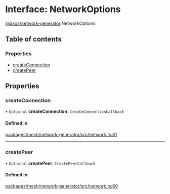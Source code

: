 # Interface: NetworkOptions

[@dxos/network-generator](../modules/dxos_network_generator.md).NetworkOptions

## Table of contents

### Properties

- [createConnection](dxos_network_generator.NetworkOptions.md#createconnection)
- [createPeer](dxos_network_generator.NetworkOptions.md#createpeer)

## Properties

### createConnection

• `Optional` **createConnection**: `CreateConnectionCallback`

#### Defined in

[packages/mesh/network-generator/src/network.ts:61](https://github.com/dxos/dxos/blob/32ae9b579/packages/mesh/network-generator/src/network.ts#L61)

___

### createPeer

• `Optional` **createPeer**: `CreatePeerCallback`

#### Defined in

[packages/mesh/network-generator/src/network.ts:60](https://github.com/dxos/dxos/blob/32ae9b579/packages/mesh/network-generator/src/network.ts#L60)
